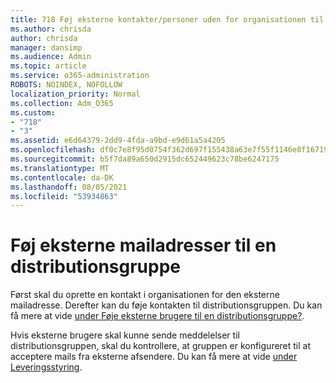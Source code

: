 ```yaml
---
title: 718 Føj eksterne kontakter/personer uden for organisationen til en distributionsliste
ms.author: chrisda
author: chrisda
manager: dansimp
ms.audience: Admin
ms.topic: article
ms.service: o365-administration
ROBOTS: NOINDEX, NOFOLLOW
localization_priority: Normal
ms.collection: Adm_O365
ms.custom:
- "718"
- "3"
ms.assetid: e6d64379-2dd9-4fda-a9bd-e9d61a5a4205
ms.openlocfilehash: df0c7e8f95d0754f362d697f155438a63e7f55f1146e8f1671932c380186baf4
ms.sourcegitcommit: b5f7da89a650d2915dc652449623c78be6247175
ms.translationtype: MT
ms.contentlocale: da-DK
ms.lasthandoff: 08/05/2021
ms.locfileid: "53934863"
---
```

# <a name="add-external-email-addresses-to-a-distribution-group"></a>Føj eksterne mailadresser til en distributionsgruppe

Først skal du oprette en kontakt i organisationen for den eksterne mailadresse. Derefter kan du føje kontakten til distributionsgruppen. Du kan få mere at vide [under Føje eksterne brugere til en distributionsgruppe?](https://support.office.com/client/caa0f310-0bb7-48e3-8ad2-cb358b53bbba).

Hvis eksterne brugere skal kunne sende meddelelser til distributionsgruppen, skal du kontrollere, at gruppen er konfigureret til at acceptere mails fra eksterne afsendere. Du kan få mere at vide [under Leveringsstyring](https://technet.microsoft.com/library/bb124513.aspx#deliverymanagement).
